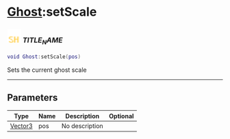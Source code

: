 # [Ghost](../ghost/README.md):setScale

### <img src="../../.gitbook/assets/shared.png" width="32" height="32" /> $TITLE_NAME$

```lua
void Ghost:setScale(pos)
```

Sets the current ghost scale<br>

-----------------
## Parameters

| Type   | Name | Description | Optional |
| ------ | ---- | ----------- | -------: |
| [Vector3](../vector3/README.md) | pos | No description |  |
